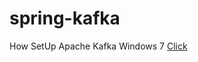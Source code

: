 # spring-kafka

How SetUp Apache Kafka Windows 7 
<a href="https://docs.google.com/document/d/1-whRpjfWhndLZmhOLcwvaLU8salYNDF7qIRAN0NYGJg/edit?usp=sharing">Click</a>
